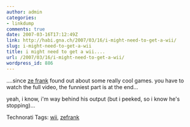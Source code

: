 ```yaml
---
author: admin
categories:
- linkdump
comments: true
date: 2007-03-16T17:12:49Z
link: http://habi.gna.ch/2007/03/16/i-might-need-to-get-a-wii/
slug: i-might-need-to-get-a-wii
title: i might need to get a wii....
url: /2007/03/16/i-might-need-to-get-a-wii/
wordpress_id: 886
---
```


....since [ze frank](http://www.zefrank.com/theshow/archives/2007/01/011807.html) found out about some really cool games. you have to watch the full video, the funniest part is at the end...

yeah, i know, i'm way behind his output (but i peeked, so i know he's stopping)...


Technorati Tags: [wii](http://www.technorati.com/tag/wii), [zefrank](http://www.technorati.com/tag/zefrank)
